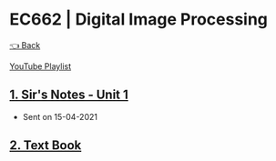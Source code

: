 # EC662 | Digital Image Processing

[👈 Back](./../)

<div>
<a class="white" href="https://www.youtube.com/playlist?list=PLFkKAMLbnTTtMn2Qy-3qAp1vOZGn9JdSg"><p><span class="bg"></span><span class="base"></span><span class="text">YouTube Playlist</span></p></a>
</div>

## [1. Sir's Notes - Unit 1](./DIP%20Notes.pdf)
  - Sent on 15-04-2021

## [2. Text Book](./Gonzalez%2C%20Rafael%20C%2C%20Woods%2C%20Richard%20E%2C%20-%20Digital%20Image%20Processing.pdf)



<script src="https://code.jquery.com/jquery-3.6.0.slim.min.js" integrity="sha256-u7e5khyithlIdTpu22PHhENmPcRdFiHRjhAuHcs05RI=" crossorigin="anonymous"></script>
<script>
$(".btn")[0].innerHTML = "Home";
$(".btn")[0].href = "./../../../EC6XX/";
</script>